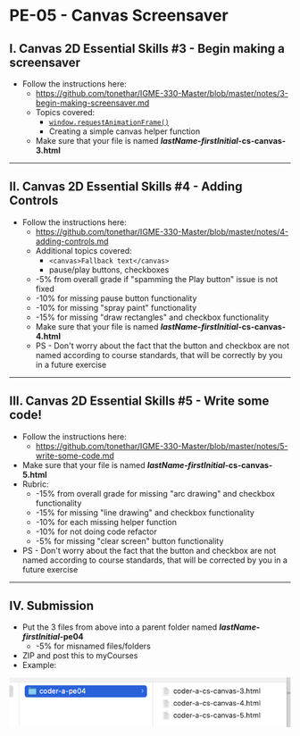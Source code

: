 # PE-05 - Canvas Screensaver



## I. Canvas 2D Essential Skills #3 - Begin making a screensaver
- Follow the instructions here: 
  - https://github.com/tonethar/IGME-330-Master/blob/master/notes/3-begin-making-screensaver.md
  - Topics covered:
    - [`window.requestAnimationFrame()`](https://developer.mozilla.org/en-US/docs/Web/API/window/requestAnimationFrame) 
    - Creating a simple canvas helper function
  - Make sure that your file is named ***lastName-firstInitial*-cs-canvas-3.html**

<hr>

## II. Canvas 2D Essential Skills #4 - Adding Controls
- Follow the instructions here:
  - https://github.com/tonethar/IGME-330-Master/blob/master/notes/4-adding-controls.md
  - Additional topics covered:
    - `<canvas>Fallback text</canvas>`
    - pause/play buttons, checkboxes
  - -5% from overall grade if "spamming the Play button" issue is not fixed
  - -10% for missing pause button functionality
  - -10% for missing "spray paint" functionality
  - -15% for missing "draw rectangles" and checkbox functionality
  - Make sure that your file is named ***lastName-firstInitial*-cs-canvas-4.html**
  - PS - Don't worry about the fact that the button and checkbox are not named according to course standards, that will be correctly by you in a future exercise

<hr>

## III. Canvas 2D Essential Skills #5 - Write some code!

- Follow the instructions here:
  - https://github.com/tonethar/IGME-330-Master/blob/master/notes/5-write-some-code.md
- Make sure that your file is named ***lastName-firstInitial*-cs-canvas-5.html**
- Rubric:
  - -15% from overall grade for missing "arc drawing" and checkbox functionality
  - -15% for missing "line drawing" and checkbox functionality
  - -10% for each missing helper function
  - -10% for not doing code refactor
  - -5% for missing "clear screen" button functionality
- PS - Don't worry about the fact that the button and checkbox are not named according to course standards, that will be corrected by you in a future exercise

<hr>

## IV. Submission
- Put the 3 files from above into a parent folder named ***lastName-firstInitial*-pe04**
  - -5% for misnamed files/folders
- ZIP and post this to myCourses
- Example:

![screenshot](_images/pe04-1.png)
